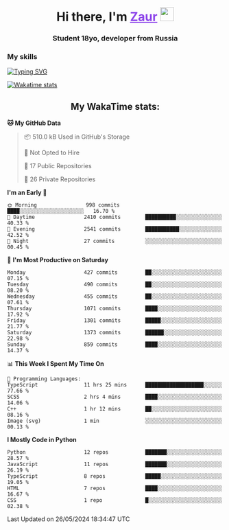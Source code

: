 <h1 align="center">
    Hi there, I'm 
    <a href="https://t.me/skyguy" target="_blank" style="color: #8C43EA">Zaur</a>
    <img src="https://github.com/blackcater/blackcater/raw/main/images/Hi.gif" height="32">
</h1>

<h3 align="center">
    Student 18yo, developer from Russia
</h3>  

### **My skills**
[![Typing SVG](https://readme-typing-svg.herokuapp.com?font=Oxanium&duration=3000&pause=1500&color=8C43EA&height=30&lines=Python:+FastAPI,+Flask,+Aiogram,+Telethon;SQL:+PostgreSQL,+SQLite;JavaScript/TypeScript:+React.js;HTML+(PUG),+CSS+(SCSS))](https://git.io/typing-svg)

[![Wakatime stats](https://github-readme-stats.vercel.app/api/wakatime?username=skyguy&hide_title=true&show_icons=true&title_color=8C43EA&icon_color=BE57EA&bg_color=30,191919,341b56&text_color=B1B1B1&border_radius=10&hide_border=true)](https://github.com/anuraghazra/github-readme-stats)


<h2 align="center"> My WakaTime stats: </h2>

<!--START_SECTION:waka-->
**🐱 My GitHub Data** 

> 📦 510.0 kB Used in GitHub's Storage 
 > 
> 🚫 Not Opted to Hire
 > 
> 📜 17 Public Repositories 
 > 
> 🔑 26 Private Repositories 
 > 
**I'm an Early 🐤** 

```text
🌞 Morning                998 commits         ████░░░░░░░░░░░░░░░░░░░░░   16.70 % 
🌆 Daytime                2410 commits        ██████████░░░░░░░░░░░░░░░   40.33 % 
🌃 Evening                2541 commits        ███████████░░░░░░░░░░░░░░   42.52 % 
🌙 Night                  27 commits          ░░░░░░░░░░░░░░░░░░░░░░░░░   00.45 % 
```
📅 **I'm Most Productive on Saturday** 

```text
Monday                   427 commits         ██░░░░░░░░░░░░░░░░░░░░░░░   07.15 % 
Tuesday                  490 commits         ██░░░░░░░░░░░░░░░░░░░░░░░   08.20 % 
Wednesday                455 commits         ██░░░░░░░░░░░░░░░░░░░░░░░   07.61 % 
Thursday                 1071 commits        ████░░░░░░░░░░░░░░░░░░░░░   17.92 % 
Friday                   1301 commits        █████░░░░░░░░░░░░░░░░░░░░   21.77 % 
Saturday                 1373 commits        ██████░░░░░░░░░░░░░░░░░░░   22.98 % 
Sunday                   859 commits         ████░░░░░░░░░░░░░░░░░░░░░   14.37 % 
```


📊 **This Week I Spent My Time On** 

```text
💬 Programming Languages: 
TypeScript               11 hrs 25 mins      ███████████████████░░░░░░   77.66 % 
SCSS                     2 hrs 4 mins        ████░░░░░░░░░░░░░░░░░░░░░   14.06 % 
C++                      1 hr 12 mins        ██░░░░░░░░░░░░░░░░░░░░░░░   08.16 % 
Image (svg)              1 min               ░░░░░░░░░░░░░░░░░░░░░░░░░   00.13 % 
```

**I Mostly Code in Python** 

```text
Python                   12 repos            ███████░░░░░░░░░░░░░░░░░░   28.57 % 
JavaScript               11 repos            ███████░░░░░░░░░░░░░░░░░░   26.19 % 
TypeScript               8 repos             █████░░░░░░░░░░░░░░░░░░░░   19.05 % 
HTML                     7 repos             ████░░░░░░░░░░░░░░░░░░░░░   16.67 % 
CSS                      1 repo              █░░░░░░░░░░░░░░░░░░░░░░░░   02.38 % 
```




 Last Updated on 26/05/2024 18:34:47 UTC
<!--END_SECTION:waka-->

